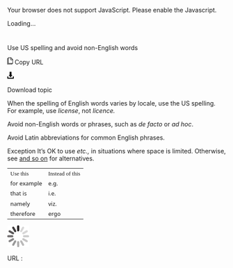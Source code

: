 Your browser does not support JavaScript. Please enable the Javascript.

Loading...

# 

Use US spelling and avoid non-English words

![Copy URL](use-us-spelling-avoid-non-english-words_files/Copy.png)
Copy URL

![Download](use-us-spelling-avoid-non-english-words_files/Download.png)

Download topic

When the spelling of English words varies by locale, use the US spelling. For example, use *license*, not *licence.*

Avoid non-English words or phrases, such as *de facto* or *ad hoc*. 

Avoid Latin abbreviations for common English phrases. 

Exception It’s OK to use *etc.,* in situations where space is limited. Otherwise, see [and so on](https://worldready.cloudapp.net/Styleguide/Read?id=2700&topicid=29202) for alternatives.

<table>
<tbody>
<tr class="odd">
<td><span style="font-family:Segoe UI Semibold;font-size:small;">Use this</span></td>
<td><span style="font-family:Segoe UI Semibold;font-size:small;">Instead of this</span></td>
</tr>
<tr class="even">
<td><span style="font-family:Segoe UI;font-size:small;">for example</span></td>
<td><span style="font-family:Segoe UI;font-size:small;">e.g.</span></td>
</tr>
<tr class="odd">
<td><div>
<span style="font-family:Segoe UI;font-size:small;">that is</span>
</div></td>
<td><div>
<span style="font-family:Segoe UI;font-size:small;">i.e.</span>
</div></td>
</tr>
<tr class="even">
<td><span style="font-family:Segoe UI;font-size:small;">namely</span></td>
<td><span style="font-family:Segoe UI;font-size:small;">viz.</span></td>
</tr>
<tr class="odd">
<td><span style="font-family:Segoe UI;font-size:small;">therefore</span></td>
<td><span style="font-family:Segoe UI;font-size:small;">ergo</span></td>
</tr>
</tbody>
</table>

![In progress](use-us-spelling-avoid-non-english-words_files/activity-large.gif)

URL :
